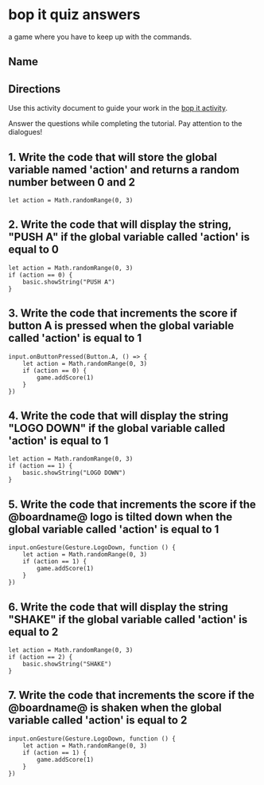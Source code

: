 # bop it quiz answers

a game where you have to keep up with the commands.

## Name

## Directions

Use this activity document to guide your work in the [bop it activity](/lessons/bop-it/activity).

Answer the questions while completing the tutorial. Pay attention to the dialogues!

## 1. Write the code that will store the global variable named 'action' and returns a random number between 0 and 2

```blocks
let action = Math.randomRange(0, 3)
```

## 2. Write the code that will display the string, "PUSH A" if the global variable called 'action' is equal to 0

```blocks
let action = Math.randomRange(0, 3)
if (action == 0) {
    basic.showString("PUSH A")
}
```

## 3. Write the code that increments the score if button A is pressed when the global variable called 'action' is equal to 1

```blocks
input.onButtonPressed(Button.A, () => {
    let action = Math.randomRange(0, 3)
    if (action == 0) {
        game.addScore(1)
    }
})
```

## 4. Write the code that will display the string "LOGO DOWN" if the global variable called 'action' is equal to 1

```blocks
let action = Math.randomRange(0, 3)
if (action == 1) {
    basic.showString("LOGO DOWN")
}
```

## 5. Write the code that increments the score if the @boardname@ logo is tilted down when the global variable called 'action' is equal to 1

```blocks
input.onGesture(Gesture.LogoDown, function () {
    let action = Math.randomRange(0, 3)
    if (action == 1) {
        game.addScore(1)
    }
})
```

## 6. Write the code that will display the string "SHAKE" if the global variable called 'action' is equal to 2

```blocks
let action = Math.randomRange(0, 3)
if (action == 2) {
    basic.showString("SHAKE")
}
```

## 7. Write the code that increments the score if the @boardname@ is shaken when the global variable called 'action' is equal to 2

```blocks
input.onGesture(Gesture.LogoDown, function () {
    let action = Math.randomRange(0, 3)
    if (action == 1) {
        game.addScore(1)
    }
})
```
